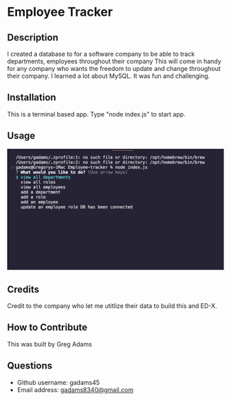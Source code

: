 # Employee Tracker

## Description

I created a database to for a software company to be able to track departments, employees throughout their company This will come in handy for any company who wants the freedom to update and change throughout their company.  I learned a lot about MySQL.  It was fun and challenging.

## Installation

This is a terminal based app.  Type "node index.js" to start app.

## Usage
 ![screenshot 1](./images/screenshot.png)
    

## Credits

Credit to the company who let me utitlize their data to build this and ED-X.


## How to Contribute

This was built by Greg Adams

## Questions
- Github username: gadams45
- Email address: gadams8340@gmail.com